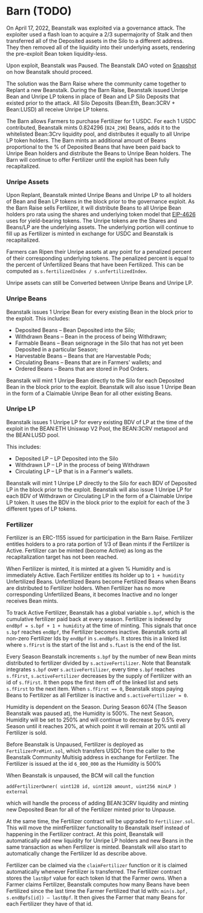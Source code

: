 # Barn (TODO)

On April 17, 2022, Beanstalk was exploited via a governance attack. The exploiter used a flash loan to acquire a 2/3 supermajority of Stalk and then transferred all of the Deposited assets in the Silo to a different address. They then removed all of the liquidity into their underlying assets, rendering the pre-exploit Bean token liquidity-less.&#x20;

Upon exploit, Beanstalk was Paused. The Beanstalk DAO voted on [Snapshot](https://snapshot.org/#/beanstalkdao.eth/) on how Beanstalk should proceed.

The solution was the Barn Raise where the community came together to Replant a new Beanstalk. During the Barn Raise, Beanstalk issued Unripe Bean and Unripe LP tokens in place of Bean and LP Silo Deposits that existed prior to the attack. All Silo Deposits (Bean:Eth, Bean:3CRV + Bean:LUSD) all receive Unripe LP tokens.&#x20;

The Barn allows Farmers to purchase Fertilizer for 1 USDC. For each 1 USDC contributed, Beanstalk mints 0.824296 (`824_296`) Beans, adds it to the whitelisted Bean:3Crv liquidity pool, and distributes it equally to all Unripe LP token holders. The Barn mints an additional amount of Beans proportional to the % of Deposited Beans that have been paid back to Unripe Bean holders and distribute the Beans to Unripe Bean holders. The Barn will continue to offer Fertilizer until the exploit has been fully recapitalized.

### **Unripe Assets**

Upon Replant, Beanstalk minted Unripe Beans and Unripe LP to all holders of Bean and Bean LP tokens in the block prior to the governance exploit. As the Barn Raise sells Fertilizer, it will distribute Beans to all Unripe Bean holders pro rata using the shares and underlying token model that [EIP-4626](https://eips.ethereum.org/EIPS/eip-4626) uses for yield-bearing tokens. The Unripe tokens are the Shares and Beans/LP are the underlying assets. The underlying portion will continue to fill up as Fertilizer is minted in exchange for USDC and Beanstalk is recapitalized.

Farmers can Ripen their Unripe assets at any point for a penalized percent of their corresponding underlying tokens. The penalized percent is equal to the percent of Unfertilized Beans that have been Fertilized. This can be computed as `s.fertilizedIndex / s.unfertilizedIndex`.

Unripe assets can still be Converted between Unripe Beans and Unripe LP.

### Unripe Beans

Beanstalk issues 1 Unripe Bean for every existing Bean in the block prior to the exploit. This includes:

* Deposited Beans – Bean Deposited into the Silo;
* Withdrawn Beans – Bean in the process of being Withdrawn;
* Farmable Beans – Bean seignorage in the Silo that has not yet been Deposited in a particular Season;
* Harvestable Beans – Beans that are Harvestable Pods;
* Circulating Beans – Beans that are in Farmers' wallets; and
* Ordered Beans – Beans that are stored in Pod Orders.

Beanstalk will mint 1 Unripe Bean directly to the Silo for each Deposited Bean in the block prior to the exploit. Beanstalk will also issue 1 Unripe Bean in the form of a Claimable Unripe Bean for all other existing Beans.

### Unripe LP

Beanstalk issues 1 Unripe LP for every existing BDV of LP at the time of the exploit in the BEAN:ETH Uniswap V2 Pool, the BEAN:3CRV metapool and the BEAN:LUSD pool.&#x20;

This includes:

* Deposited LP – LP Deposited into the Silo
* Withdrawn LP – LP in the process of being Withdrawn
* Circulating LP – LP that is in a Farmer's wallets.

Beanstalk will mint 1 Unripe LP directly to the Silo for each BDV of Deposited LP in the block prior to the exploit. Beanstalk will also issue 1 Unripe LP for each BDV of Withdrawn or Circulating LP in the form of a Claimable Unripe LP token. It uses the BDV in the block prior to the exploit for each of the 3 different types of LP tokens.

### Fertilizer

Fertilizer is an ERC-1155 issued for participation in the Barn Raise. Fertilizer entitles holders to a pro rata portion of 1/3 of Bean mints if the Fertilizer is Active. Fertilizer can be minted (become Active) as long as the recapitalization target has not been reached.&#x20;

When Fertilizer is minted, it is minted at a given % Humidity and is immediately Active. Each Fertilizer entitles its holder up to `1 + humidity` Unfertilized Beans. Unfertilized Beans become Fertilized Beans when Beans are distributed to Fertilizer holders. When Fertilizer has no more corresponding Unfertilized Beans, it becomes Inactive and no longer receives Bean mints.&#x20;

To track Active Fertilizer, Beanstalk has a global variable `s.bpf`, which is the cumulative fertilizer paid back at every season. Fertilizer is indexed by `endBpf = s.bpf + 1 + humidity` at the time of minting. This signals that once `s.bpf` reaches `endBpf`, the Fertilizer becomes inactive. Beanstalk sorts all non-zero Fertilizer Ids by `endBpf` in `s.endBpfs`. It stores this in a linked list where `s.fFirst` is the start of the list and `s.fLast` is the end of the list.&#x20;

Every Season Beanstalk increments `s.bpf` by the number of new Bean mints distributed to fertilizer divided by `s.activeFertilizer`. Note that Beanstalk integrates `s.bpf` over `s.activeFertilizer`, every time `s.bpf` reaches `s.fFirst`, `s.activeFertilizer` decreases by the supply of Fertilizer with an id of `s.fFirst`. It then pops the first item off of the linked list and sets `s.fFirst` to the next item. When `s.fFirst == 0`, Beanstalk stops paying Beans to Fertilizer as all Fertilizer is inactive and `s.activeFertilizer = 0`.

Humidity is dependent on the Season. During Season 6074 (The Season Beanstalk was paused at), the Humidity is 500%. The next Season, Humidity will be set to 250% and will continue to decrease by 0.5% every Season until it reaches 20%, at which point it will remain at 20% until all Fertilizer is sold.

Before Beanstalk is Unpaused, Fertilizer is deployed as `FertilizerPreMint.sol`, which transfers USDC from the caller to the Beanstalk Community Multisig address in exchange for Fertilizer. The Fertilizer is issued at the id `6_000_000` as the Humidity is 500%

When Beanstalk is unpaused, the BCM will call the function

`addFertilizerOwner( uint128 id, uint128 amount, uint256 minLP ) external`

which will handle the process of adding BEAN:3CRV liquidity and minting new Deposited Bean for all of the Fertilizer minted prior to Unpause.

At the same time, the Fertilizer contract will be upgraded to `Fertilizer.sol`.  This will move the mintFertilizer functionality to Beanstalk itself instead of happening in the Fertilizer contract. At this point, Beanstalk will automatically add new liquidity for Unripe LP holders and new Beans in the same transaction as when Fertilizer is minted. Beanstalk will also start to automatically change the Fertilizer Id as describe above.

Fertilizer can be claimed via the `claimFertilizer` function or it is claimed automatically whenever Fertilizer is transferred. The Fertilizer contract stores the `lastBpf` value for each token Id that the Farmer owns. When a Farmer claims Fertilizer, Beanstalk computes how many Beans have been Fertilized since the last time the Farmer Fertilized that Id with: `min(s.bpf, s.endBpfs[id]) – lastBpf`. It then gives the Farmer that many Beans for each Fertilizer they have of that id.
